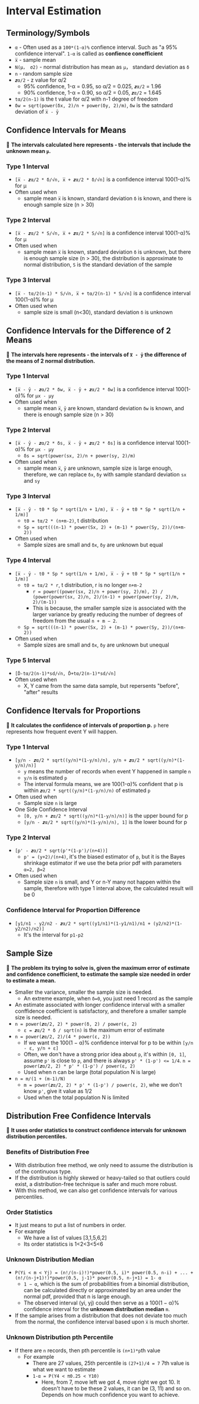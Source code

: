 # Interval Estimation

## Terminology/Symbols
* `α` - Often used as a `100*(1-α)%` confience interval. Such as "a 95% confidence interval". `1-α` is called as <b>confience conefficient</b>
* `x̅` - sample mean
* `N(μ， σ2)` - normal distribution has mean as `μ`， standard deviation as `δ`
* `n` - random sample size
* `𝒛α/2` - z value for α/2
  * 95% confidence, 1-α = 0.95, so α/2 = 0.025, `𝒛α/2` = 1.96
  * 90% confidence, 1-α = 0.90, so α/2 = 0.05, `𝒛α/2` = 1.645
* `tα/2(n-1)` is the t value for α/2 with n-1 degree of freedom
* `δw = sqrt(power(δx, 2)/n + power(δy, 2)/m)`, `δw` is the satndard deviation of `x̅ - ȳ`

## Confidence Intervals for Means

🌺 <b>The intervals calculated here represents - the intervals that include the unknown mean `μ`.</b>

### Type 1 Interval
* `[x̅ - 𝒛α/2 * δ/√n, x̅ + 𝒛α/2 * δ/√n]` is a confidence interval 100(1-α)% for μ
* Often used when
  * sample mean `x̅` is known, standard deviation `δ` is known, and there is enough sample size (n > 30)
  
### Type 2 Interval
* `[x̅ - 𝒛α/2 * S/√n, x̅ + 𝒛α/2 * S/√n]` is a confidence interval 100(1-α)% for μ
* Often used when
  * sample mean `x̅` is known, standard deviation `δ` is unknown, but there is enough sample size (n > 30), the distribution is approximate to normal distribution, `S` is the standard deviation of the sample
  
### Type 3 Interval
* `[x̅ - tα/2(n-1) * S/√n, x̅ + tα/2(n-1) * S/√n]` is a confidence interval 100(1-α)% for μ
* Often used when
  * sample size is small (n<30), standard deviation `δ` is unknown

## Confidence Intervals for the Difference of 2 Means

🌺 <b>The intervals here represents - the intervals of `x̅ - ȳ` the difference of the means of 2 normal distribution.</b>

### Type 1 Interval
* `[x̅ - ȳ - 𝒛α/2 * δw, x̅ - ȳ + 𝒛α/2 * δw]` is a confidence interval 100(1-α)% for `μx - μy`
* Often used when
  * sample mean `x̅`, `ȳ` are known, standard deviation `δw` is known, and there is enough sample size (n > 30)
  
### Type 2 Interval
* `[x̅ - ȳ - 𝒛α/2 * δs, x̅ - ȳ + 𝒛α/2 * δs]` is a confidence interval 100(1-α)% for `μx - μy`
  * `δs = sqrt(power(sx, 2)/n + power(sy, 2)/m)`
* Often used when
  * sample mean `x̅`, `ȳ` are unknown, sample size is large enough, therefore, we can replace `δx`, `δy` with sample standard deviation `sx` and `sy`
  
### Type 3 Interval
* `[x̅ - ȳ - t0 * Sp * sqrt(1/n + 1/m), x̅ - ȳ + t0 * Sp * sqrt(1/n + 1/m)]`
  * `t0 = tα/2 * (n+m-2)`, t distribution
  * `Sp = sqrt(((n-1) * power(Sx, 2) + (m-1) * power(Sy, 2))/(n+m-2))`
* Often used when
  * Sample sizes are small and `δx`, `δy` are unknown but equal
  
### Type 4 Interval
* `[x̅ - ȳ - t0 * Sp * sqrt(1/n + 1/m), x̅ - ȳ + t0 * Sp * sqrt(1/n + 1/m)]`
  * `t0 = tα/2 * r`, t distribution, r is no longer `n+m-2`
    * `r = power((power(sx, 2)/n + power(sy, 2)/m), 2) / (power(power(sx, 2)/n, 2)/(n-1) + power(power(sy, 2)/m, 2)/(m-1))`
    * This is because, the smaller sample size is associated with the larger variance by greatly reducing the number of degrees of freedom from the usual `n + m − 2`. 
  * `Sp = sqrt(((n-1) * power(Sx, 2) + (m-1) * power(Sy, 2))/(n+m-2))`
* Often used when
  * Sample sizes are small and `δx`, `δy` are unknown but unequal
  
### Type 5 Interval
* `[D̄-tα/2(n-1)*sd/√n, D̄+tα/2(n-1)*sd/√n]`
* Often used when
  * X, Y came from the same data sample, but repersents "before", "after" results


## Confidence Itervals for Proportions
🌺 <b>It calculates the confidence of intervals of proportion p.</b> `p` here represents how frequent event Y will happen.

### Type 1 Interval
* `[y/n - 𝒛α/2 * sqrt((y/n)*(1-y/n)/n), y/n + 𝒛α/2 * sqrt((y/n)*(1-y/n)/n)]`
  * `y` means the number of records when event Y happened in sample `n`
  * `y/n` is estimated `p`
  * The interval formula means, we are 100(1-α)% confident that p is within `𝒛α/2 * sqrt((y/n)*(1-y/n)/n)` of estimated `p`
* Often used when
  * Sample size `n` is large
* One Side Confidence Interval
  * `[0, y/n + 𝒛α/2 * sqrt((y/n)*(1-y/n)/n)]` is the upper bound for p
  * `[y/n - 𝒛α/2 * sqrt((y/n)*(1-y/n)/n), 1]` is the lower bound for p
  
### Type 2 Interval
* `[p' - 𝒛α/2 * sqrt(p'*(1-p')/(n+4))]`
  * `p' = (y+2)/(n+4)`, it's the biased estimator of `p`, but it is the Bayes shrinkage estimator if we use the beta prior pdf with parameters `α=2, β=2`
* Often used when
  * Sample size `n` is small, and Y or n-Y many not happen within the sample, therefore with type 1 interval above, the calculated result will be 0
  
### Confidence Interval for Proportion Difference
* `[y1/n1 - y2/n2 - 𝒛α/2 * sqrt((y1/n1)*(1-y1/n1)/n1 + (y2/n2)*(1-y2/n2)/n2)]`
  * It's the interval for `p1-p2`

## Sample Size
🌺 <b>The problem its trying to solve is, given the maximum error of estimate and confidence conefficient, to estimate the sample size needed in order to estimate a mean.</b>

* Smaller the variance, smaller the sample size is needed.
  * An extreme example, when `δ=0`, you just need 1 record as the sample
* An estimate associated with longer confidence interval with a smaller conffidence coefficient is satisfactory, and therefore a smaller sample size is needed.
* `n = power(𝒛α/2, 2) * power(δ, 2) / power(ε, 2)`
  * `ε = 𝒛α/2 * δ / sqrt(n)` is the maximum error of estimate
* `n = power(𝒛α/2, 2)/(4 * power(ε, 2))`
  *  If we want the 100(1 − α)% confidence interval for p to be within `[y/n - ε, y/n + ε]`
  * Often, we don't have a strong prior idea about `p`, it's within `[0, 1]`, assume `p'` is close to `p`, and there is always `p' * (1-p') <= 1/4`. `n = power(𝒛α/2, 2) * p' * (1-p') / power(ε, 2)`
  * Used when n can be large (total population N is large)
* `n = m/(1 + (m-1)/N)`
  * `m = power(𝒛α/2, 2) * p' * (1-p') / power(ε, 2)`, whe we don't know `p'`, give it value as 1/2
  * Used when the total population N is limited

## Distribution Free Confidence Intervals
🌺 <b>It uses order statistics to construct confidence intervals for unknown distribution percentiles.</b>

### Benefits of Distribution Free
* With distribution free method, we only need to assume the distribution is of the continuous type.
* If the distribution is highly skewed or heavy-tailed so that outliers could exist, a distribution-free technique is safer and much more robust.
* With this method, we can also get confidence intervals for various percentiles.

### Order Statistics
* It just means to put a list of numbers in order.
* For example
  * We have a list of values [3,1,5,6,2]
  * Its order statistics is 1<2<3<5<6

### Unknown Distribution Median
* `P(Yi < m < Yj) = (n!/(n-i)!)*power(0.5, i)* power(0.5, n-i) + ... + (n!/(n-j+1)!)*power(0.5, j-1)* power(0.5, n-j+1) = 1- α`
  * `1 − α`, which is the sum of probabilities from a binomial distribution, can be calculated directly or approximated by an area under the normal pdf, provided that n is large enough.
  * The observed interval (yi, yj) could then serve as a 100(1 − α)% confidence interval for the <b>unknown distribution median</b> `m`.
* If the sample arises from a distribution that does not deviate too much from the normal, the confidence interval based upon `x̅` is much shorter.

### Unknown Distribution pth Percentile
* If there are `n` records, then pth percentile is `(n+1)*p`th value
  * For example
    * There are 27 values, 25th percentile is `(27+1)/4 = 7` 7th value is what we want to estimate
    * `1-α = P(Y4 < π0.25 < Y10)`
      * Here, from 7, move left we got 4, move right we got 10. It doesn't have to be these 2 values, it can be (3, 11) and so on. Depends on how much confidence you want to achieve.
